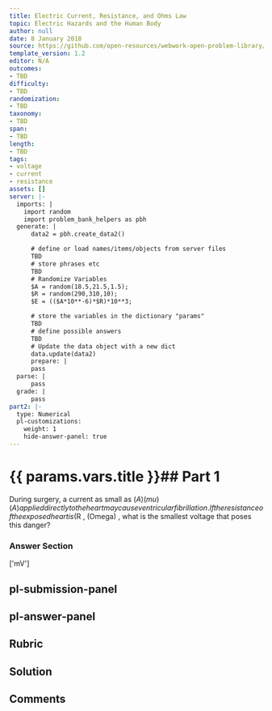 ```yaml
---
title: Electric Current, Resistance, and Ohms Law
topic: Electric Hazards and the Human Body
author: null
date: 8 January 2018
source: https://github.com/open-resources/webwork-open-problem-library/tree/master/Contrib/BrockPhysics/College_Physics_Urone/20.Electric_Current/20-06.Electric_Hazards_and_the_Human_Body/NU_U17_20_06_006.pg
template_version: 1.2
editor: N/A
outcomes:
- TBD
difficulty:
- TBD
randomization:
- TBD
taxonomy:
- TBD
span:
- TBD
length:
- TBD
tags:
- voltage
- current
- resistance
assets: []
server: |-
  imports: |
    import random
    import problem_bank_helpers as pbh
  generate: |
      data2 = pbh.create_data2()

      # define or load names/items/objects from server files
      TBD
      # store phrases etc
      TBD
      # Randomize Variables
      $A = random(18.5,21.5,1.5);
      $R = random(290,310,10);
      $E = (($A*10**-6)*$R)*10**3;

      # store the variables in the dictionary "params"
      TBD
      # define possible answers
      TBD
      # Update the data object with a new dict
      data.update(data2)
      prepare: |
      pass
  parse: |
      pass
  grade: |
      pass
part2: |-
  type: Numerical
  pl-customizations:
    weight: 1
    hide-answer-panel: true
---
```


# {{ params.vars.title }}## Part 1 
During surgery, a current as small as ($A) (mu)(A) applied directly to the heart may cause ventricular fibrillation. If the resistance of the exposed heart is ($R , (Omega) , what is the smallest voltage that poses this danger? 


### Answer Section 
['mV']

## pl-submission-panel 


## pl-answer-panel 


## Rubric 


## Solution 


## Comments 


